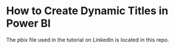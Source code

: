 # How to Create Dynamic Titles in Power BI

The pbix file used in the tutorial on LinkedIn is located in this repo.
